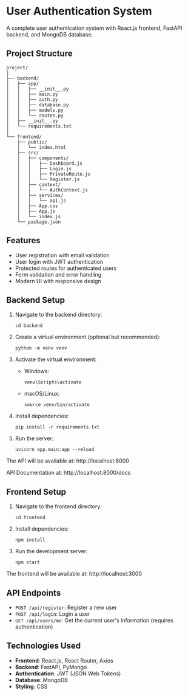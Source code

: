 # User Authentication System

A complete user authentication system with React.js frontend, FastAPI backend, and MongoDB database.

## Project Structure

```
project/
│
├── backend/
│   ├── app/
│   │   ├── __init__.py
│   │   ├── main.py
│   │   ├── auth.py
│   │   ├── database.py
│   │   ├── models.py
│   │   └── routes.py
│   ├── __init__.py
│   └── requirements.txt
│
└── frontend/
    ├── public/
    │   └── index.html
    ├── src/
    │   ├── components/
    │   │   ├── Dashboard.js
    │   │   ├── Login.js
    │   │   ├── PrivateRoute.js
    │   │   └── Register.js
    │   ├── context/
    │   │   └── AuthContext.js
    │   ├── services/
    │   │   └── api.js
    │   ├── App.css
    │   ├── App.js
    │   └── index.js
    └── package.json
```

## Features

- User registration with email validation
- User login with JWT authentication
- Protected routes for authenticated users
- Form validation and error handling
- Modern UI with responsive design

## Backend Setup

1. Navigate to the backend directory:
   ```
   cd backend
   ```

2. Create a virtual environment (optional but recommended):
   ```
   python -m venv venv
   ```

3. Activate the virtual environment:
   - Windows:
     ```
     venv\Scripts\activate
     ```
   - macOS/Linux:
     ```
     source venv/bin/activate
     ```

4. Install dependencies:
   ```
   pip install -r requirements.txt
   ```

5. Run the server:
   ```
   uvicorn app.main:app --reload
   ```

The API will be available at: http://localhost:8000

API Documentation at: http://localhost:8000/docs

## Frontend Setup

1. Navigate to the frontend directory:
   ```
   cd frontend
   ```

2. Install dependencies:
   ```
   npm install
   ```

3. Run the development server:
   ```
   npm start
   ```

The frontend will be available at: http://localhost:3000

## API Endpoints

- `POST /api/register`: Register a new user
- `POST /api/login`: Login a user
- `GET /api/users/me`: Get the current user's information (requires authentication)

## Technologies Used

- **Frontend**: React.js, React Router, Axios
- **Backend**: FastAPI, PyMongo
- **Authentication**: JWT (JSON Web Tokens)
- **Database**: MongoDB
- **Styling**: CSS 